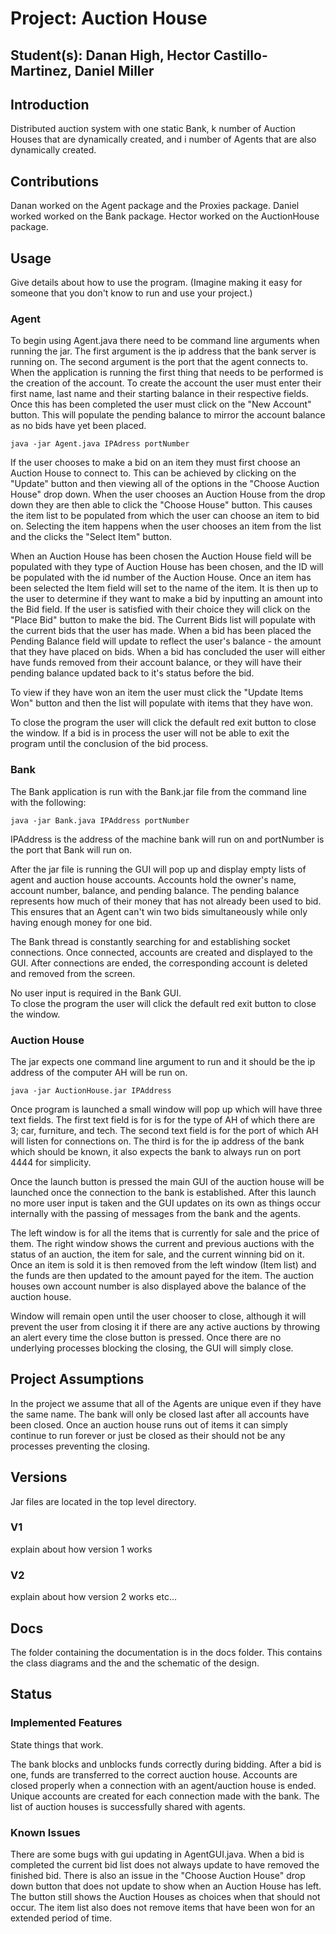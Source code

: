 # Project: Auction House
## Student(s): Danan High, Hector Castillo-Martinez, Daniel Miller

## Introduction
Distributed auction system with one static Bank, k number of Auction Houses 
that are dynamically created, and i number of Agents that are also 
dynamically created. 

## Contributions
Danan worked on the Agent package and the Proxies package. 
Daniel worked worked on the Bank package.
Hector worked on the AuctionHouse package.
## Usage
Give details about how to use the program. (Imagine making it easy for someone that you don't know to run and use your project.)
### Agent
To begin using Agent.java there need to be command line arguments when running the jar. The first argument is the ip address that the bank server is running on. 
The second argument is the port that the agent connects to. When the application is running the first thing that needs to be performed is the creation of the account.
To create the account the user must enter their first name, last name and their starting balance in their respective fields. Once this has been completed
the user must click on the "New Account" button. This will populate the pending balance to mirror the account balance as no bids have yet been placed.

    java -jar Agent.java IPAdress portNumber

If the user chooses to make a bid on an item they must first choose an Auction House to connect to. This can be achieved by clicking on the "Update" button and then 
viewing all of the options in the "Choose Auction House" drop down. When the user chooses an Auction House from the drop down they are then able to click the 
"Choose House" button. This causes the item list to be populated from which the user can choose an item to bid on. 
Selecting the item happens when the user chooses an item from the list and the clicks the "Select Item" button. 

When an Auction House has been chosen the Auction House field will be populated with they type of Auction House has been chosen, and the ID will be populated
with the id number of the Auction House. Once an item has been selected the Item field will set to the name of the item. It is then up to the user 
to determine if they want to make a bid by inputting an amount into the Bid field. If the user is satisfied with their choice they will click on the 
"Place Bid" button to make the bid. The Current Bids list will populate with the current bids that the user has made. 
When a bid has been placed the Pending Balance field will update to reflect the user's balance - the amount that they have placed on bids.
When a bid has concluded the user will either have funds removed from their account balance, or they will have their 
pending balance updated back to it's status before the bid.

To view if they have won an item the user must click the "Update Items Won" button and then the list will populate with items that they have won.

To close the program the user will click the default red exit button to close the window. If a bid is in process the user will not be able to exit the program
until the conclusion of the bid process.

### Bank
The Bank application is run with the Bank.jar file from the command line with the following:

    java -jar Bank.java IPAddress portNumber
    
IPAddress is the address of the machine bank will run on and portNumber is the port that Bank will run on.

After the jar file is running the GUI will pop up and display empty lists of agent and auction house accounts.
Accounts hold the owner's name, account number, balance, and pending balance. The pending balance represents how much of their money that 
has not already been used to bid. This ensures that an Agent can't win two bids 
simultaneously while only having enough money for one bid.

The Bank thread is constantly searching for and establishing socket connections. Once connected, accounts are created and displayed to the GUI.
After connections are ended, the corresponding account is deleted and removed from the screen.

No user input is required in the Bank GUI.     
To close the program the user will click the default red exit button to close the window. 

### Auction House
The jar expects one command line argument to run and it should be the ip 
address of the computer AH will be run on.

    java -jar AuctionHouse.jar IPAddress
 Once program is launched a small window will pop up which will have three text fields. The first text field 
is for is for the type of AH of which there are 3; car, furniture, and tech. 
The second text field is for the port of which AH will listen for connections
 on. The third is for the ip address of the bank which should be known, it 
 also expects the bank to always run on port 4444 for simplicity.

 Once the launch button is pressed the main GUI of the auction house will be 
 launched once the connection to the bank is established. After this launch 
 no more user input is taken and the GUI updates on its own as things occur 
 internally with the passing of messages from the bank and the agents.
 
 The left window is for all the items that is currently for sale and the 
 price of them. The right window shows the current and previous auctions with 
 the status of an auction, the item for sale, and the current winning bid on 
 it. Once an item is sold it is then removed from the left window (Item list)
 and the funds are then updated to the amount payed for the item. The 
 auction houses own account number is also displayed above the balance of 
 the auction house. 
 
 Window will remain open until the user chooser to close, although it will 
 prevent the user from closing it if there are any active auctions by throwing 
 an alert every time the close button is pressed. Once there are no 
 underlying processes blocking the closing, the GUI will simply close.

## Project Assumptions
In the project we assume that all of the Agents are unique even if they have the same name. 
The bank will only be closed last after all accounts have been closed.
Once an auction house runs out of items it can simply continue
 to run forever or just be closed as their should not be any processes 
 preventing the closing. 
## Versions
Jar files are located in the top level directory.
### V1
explain about how version 1 works
### V2
explain about how version 2 works etc...

## Docs
The folder containing the documentation is in the docs folder. This contains the class diagrams and the 
and the schematic of the design.

## Status
### Implemented Features
State things that work.


The bank blocks and unblocks funds correctly during bidding. After a bid is one, funds are transferred to the correct auction house.
Accounts are closed properly when a connection with an agent/auction house is ended. Unique accounts are created for each connection made with the bank.
The list of auction houses is successfully shared with agents. 

### Known Issues
There are some bugs with gui updating in AgentGUI.java. When a bid is completed the current bid list does not always
update to have removed the finished bid. There is also an issue in the "Choose Auction House" drop down button that does not update 
to show when an Auction House has left. The button still shows the Auction Houses as choices when that should not occur. The item list also 
does not remove items that have been won for an extended period of time.

        
    
